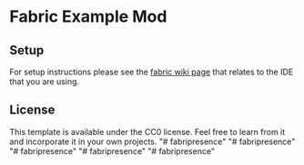 # Fabric Example Mod

## Setup

For setup instructions please see the [fabric wiki page](https://fabricmc.net/wiki/tutorial:setup) that relates to the IDE that you are using.

## License

This template is available under the CC0 license. Feel free to learn from it and incorporate it in your own projects.
"# fabripresence" 
"# fabripresence" 
"# fabripresence" 
"# fabripresence" 
"# fabripresence" 
